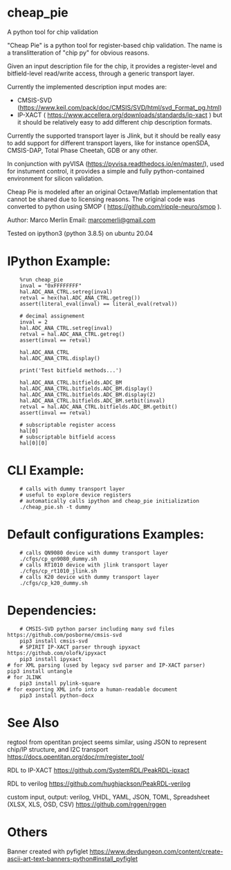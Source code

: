 # cheap_pie
A python tool for chip validation

"Cheap Pie" is a python tool for register-based chip validation.
The name is a translitteration of "chip py" for obvious reasons.

Given an input description file for the chip, it provides a register-level and 
bitfield-level read/write access, through a generic transport layer.

Currently the implemented description input modes are:
- CMSIS-SVD (https://www.keil.com/pack/doc/CMSIS/SVD/html/svd_Format_pg.html)
- IP-XACT ( https://www.accellera.org/downloads/standards/ip-xact )
but it should be relatively easy to add different chip description formats.

Currently the supported transport layer is Jlink, but it should be really easy
to add support for different transport layers, like for instance openSDA, 
CMSIS-DAP, Total Phase Cheetah, GDB or any other.

In conjunction with pyVISA (https://pyvisa.readthedocs.io/en/master/), used for 
instument control, it provides a simple and fully python-contained environment
for silicon validation.

Cheap Pie is modeled after an original Octave/Matlab implementation that cannot
be shared due to licensing reasons. The original code was converted to python
using SMOP ( https://github.com/ripple-neuro/smop ).

Author: Marco Merlin
Email: marcomerli@gmail.com

Tested on ipython3 (python 3.8.5) on ubuntu 20.04

# IPython Example:
        %run cheap_pie
        inval = "0xFFFFFFFF"
        hal.ADC_ANA_CTRL.setreg(inval)
        retval = hex(hal.ADC_ANA_CTRL.getreg())
        assert(literal_eval(inval) == literal_eval(retval))

        # decimal assignement        
        inval = 2
        hal.ADC_ANA_CTRL.setreg(inval)
        retval = hal.ADC_ANA_CTRL.getreg()        
        assert(inval == retval)
        
        hal.ADC_ANA_CTRL
        hal.ADC_ANA_CTRL.display()
                
        print('Test bitfield methods...')
        
        hal.ADC_ANA_CTRL.bitfields.ADC_BM
        hal.ADC_ANA_CTRL.bitfields.ADC_BM.display()
        hal.ADC_ANA_CTRL.bitfields.ADC_BM.display(2)
        hal.ADC_ANA_CTRL.bitfields.ADC_BM.setbit(inval)
        retval = hal.ADC_ANA_CTRL.bitfields.ADC_BM.getbit()
        assert(inval == retval)

        # subscriptable register access
        hal[0]
        # subscriptable bitfield access
        hal[0][0]

# CLI Example:
        # calls with dummy transport layer 
        # useful to explore device registers
        # automatically calls ipython and cheap_pie initialization
        ./cheap_pie.sh -t dummy

# Default configurations Examples:
        # calls QN9080 device with dummy transport layer
        ./cfgs/cp_qn9080_dummy.sh
        # calls RT1010 device with jlink transport layer
        ./cfgs/cp_rt1010_jlink.sh
        # calls K20 device with dummy transport layer
        ./cfgs/cp_k20_dummy.sh

# Dependencies:
        # CMSIS-SVD python parser including many svd files https://github.com/posborne/cmsis-svd
        pip3 install cmsis-svd
        # SPIRIT IP-XACT parser through ipyxact https://github.com/olofk/ipyxact
        pip3 install ipyxact
	# for XML parsing (used by legacy svd parser and IP-XACT parser)
	pip3 install untangle
	# for JLINK
        pip3 install pylink-square
	# for exporting XML info into a human-readable document
        pip3 install python-docx

# See Also
regtool from opentitan project seems similar, using JSON to represent chip/IP structure, and I2C transport
https://docs.opentitan.org/doc/rm/register_tool/

RDL to IP-XACT
https://github.com/SystemRDL/PeakRDL-ipxact

RDL to verilog
https://github.com/hughjackson/PeakRDL-verilog

custom input, output: verilog, VHDL, YAML, JSON, TOML, Spreadsheet (XLSX, XLS, OSD, CSV)
https://github.com/rggen/rggen
	
# Others	
Banner created with pyfiglet
https://www.devdungeon.com/content/create-ascii-art-text-banners-python#install_pyfiglet